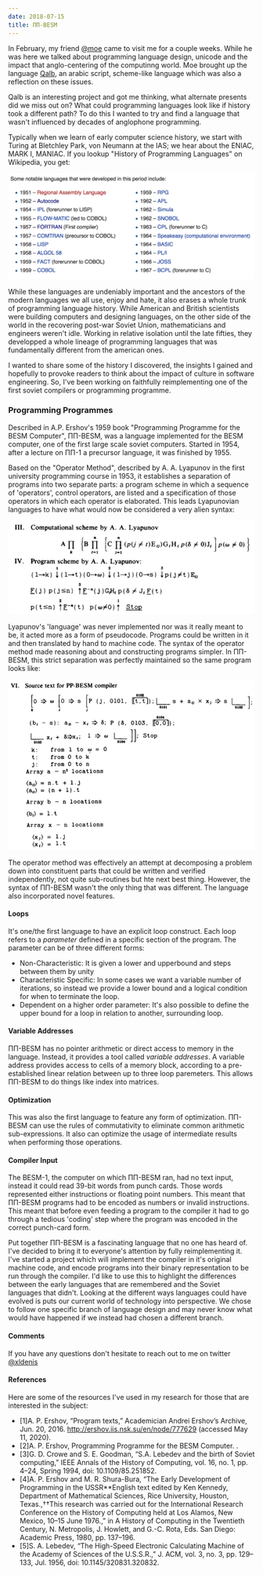 ```yaml
---
date: 2018-07-15
title: ПП-BESM
---
```


In February, my friend [\@moe](https://github.com/mac-adam-chaieb) came to visit me for a couple weeks. While he was here we talked about programming language design, unicode and the impact that anglo-centering of the computinng world. Moe brought up the language [Qalb](https://github.com/nasser/---), an arabic script, scheme-like language which was also a reflection on these issues.

Qalb is an interesting project and got me thinking, what alternate presents did we miss out on? What could programming languages look like if history took a different path? To do this I wanted to try and find a language that wasn't influenced by decades of anglophone programming.

Typically when we learn of early computer science history, we start with Turing at Bletchley Park, von Neumann at the IAS; we hear about the ENIAC, MARK I, MANIAC. If you lookup "History of Programming Languages" on Wikipedia, you get:

![first programming languages](/images/first-programming-languages.png)

While these languages are undeniably important and the ancestors of the modern languages we all use, enjoy and hate, it also erases a whole trunk of programming language history. While American and British scientists were building computers and designing languages, on the other side of the world in the recovering post-war Soviet Union, mathematicians and engineers weren't idle. Working in relative isolation until the late fifties, they developped a whole lineage of programming languages that was fundamentally different from the american ones.

I wanted to share some of the history I discovered, the insights I gained and hopefully to provoke readers to think about the impact of culture in software engineering. So, I've been working on faithfully reimplementing one of the first soviet compilers or programming programme.

### Programming Programmes

Described in A.P. Ershov's 1959 book "Programming Programme for the BESM Computer", ПП-BESM, was a language implemented for the BESM computer, one of the first large scale soviet computers. Started in 1954, after a lecture on ПП-1 a precursor language, it was finished by 1955.

Based on the "Operator Method", described by A. A. Lyapunov in the first university programming course in 1953, it establishes a separation of programs into two separate parts: a program scheme in which a sequence of 'operators', control operators, are listed and a specification of those operators in which each operator is elaborated. This leads Lyapunovian languages to have what would now be considered a very alien syntax:

![Lyapunov's Program Scheme Notation](/images/lyapunov-scheme.png)

Lyapunov's 'language' was never implemented nor was it really meant to be, it acted more as a form of pseudocode. Programs could be written in it and then translated by hand to machine code. The syntax of the operator method made reasoning about and constructing programs simpler. In ПП-BESM, this strict separation was perfectly maintained so the same program looks like:

![PP-BESM equivalent](/images/pp-besm.png)

The operator method was effectively an attempt at decomposing a problem down into constituent parts that could be written and verified independently, not quite sub-routines but hte next best thing. However, the syntax of ПП-BESM wasn't the only thing that was different. The language also incorporated novel features.

#### Loops

It's one/the first language to have an explicit loop construct. Each loop refers to a _parameter_ defined in a specific section of the program. The parameter can be of three different forms:

- Non-Characteristic: It is given a lower and upperbound and steps between them by unity
- Characteristic Specific: In some cases we want a variable number of iterations, so instead we provide a lower bound and a logical condition for when to terminate the loop.
- Dependent on a higher order parameter: It's also possible to define the upper bound for a loop in relation to another, surrounding loop.

#### Variable Addresses

ПП-BESM has no pointer arithmetic or direct access to memory in the language. Instead, it provides a tool called _variable addresses_. A variable address provides access to cells of a memory block, according to a pre-established linear relation between up to three loop paremeters. This allows ПП-BESM to do things like index into matrices.

#### Optimization

This was also the first language to feature any form of optimization. ПП-BESM can use the rules of commutativity to eliminate common arithmetic sub-expressions. It also can optimize the usage of intermediate results when performing those operations.

#### Compiler Input

The BESM-1, the computer on which ПП-BESM ran, had no text input, instead it could read 39-bit words from punch cards. Those words  represented either instructions or floating point numbers. This meant that ПП-BESM programs had to be encoded as numbers or invalid instructions. This meant that before even feeding a program to the compiler it had to go through a tedious 'coding' step where the program was encoded in the correct punch-card form.

Put together ПП-BESM is a fascinating language that no one has heard of. I've decided to bring it to everyone's attention by fully reimplementing it. I've started a project which will implement the compiler in it's original machine code, and encode programs into their binary representation to be run through the compiler. I'd like to use this to highlight the differences between the early languages that are remembered and the Soviet languages that didn't. Looking at the different ways languages could have evolved is puts our current world of technology into perspective. We chose to follow one specific branch of language design and may never know what would have happened if we instead had chosen a different branch.

#### Comments

If you have any questions don't hesitate to reach out to me on twitter [\@xldenis](https://twitter.com/xldenis)

#### References

Here are some of the resources I've used in my research for those that are interested in the subject:

- [1]A. P. Ershov, “Program texts,” Academician Andrei Ershov’s Archive, Jun. 20, 2016. http://ershov.iis.nsk.su/en/node/777629 (accessed May 11, 2020).
- [2]A. P. Ershov, Programming Programme for the BESM Computer. .
- [3]G. D. Crowe and S. E. Goodman, “S.A. Lebedev and the birth of Soviet computing,” IEEE Annals of the History of Computing, vol. 16, no. 1, pp. 4–24, Spring 1994, doi: 10.1109/85.251852.
- [4]A. P. Ershov and M. R. Shura-Bura, “The Early Development of Programming in the USSR**English text edited by Ken Kennedy, Department of Mathematical Sciences, Rice University, Houston, Texas.,††This research was carried out for the International Research Conference on the History of Computing held at Los Alamos, New Mexico, 10–15 June 1976.,” in A History of Computing in the Twentieth Century, N. Metropolis, J. Howlett, and G.-C. Rota, Eds. San Diego: Academic Press, 1980, pp. 137–196.
- [5]S. A. Lebedev, “The High-Speed Electronic Calculating Machine of the Academy of Sciences of the U.S.S.R.,” J. ACM, vol. 3, no. 3, pp. 129–133, Jul. 1956, doi: 10.1145/320831.320832.

